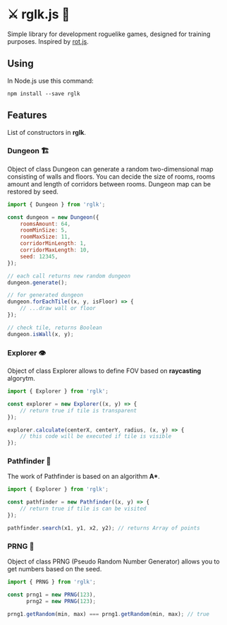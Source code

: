 # ⚔️ rglk.js 🐉
Simple library for development roguelike games, designed for training purposes. Inspired by [rot.js](http://ondras.github.io/rot.js/hp/).

## Using
In Node.js use this command:
```
npm install --save rglk
```

## Features
List of constructors in **rglk**.

### Dungeon 🏗️


Object of class Dungeon can generate a random two-dimensional map consisting of walls and floors. You can decide the size of rooms, rooms amount and length of corridors between rooms. Dungeon map can be restored by seed.
```javascript
import { Dungeon } from 'rglk';

const dungeon = new Dungeon({
    roomsAmount: 64,
    roomMinSize: 5,
    roomMaxSize: 11,
    corridorMinLength: 1,
    corridorMaxLength: 10,
    seed: 12345,
});

// each call returns new random dungeon
dungeon.generate();

// for generated dungeon
dungeon.forEachTile((x, y, isFloor) => {
    // ...draw wall or floor
});

// check tile, returns Boolean
dungeon.isWall(x, y);
```

### Explorer 👁️
Object of class Explorer allows to define FOV based on **raycasting** algorytm.
```javascript
import { Explorer } from 'rglk';

const explorer = new Explorer((x, y) => {
    // return true if tile is transparent
});

explorer.calculate(centerX, centerY, radius, (x, y) => {
    // this code will be executed if tile is visible
});
```

### Pathfinder 🏃
The work of Pathfinder is based on an algorithm __A*__.
```javascript
import { Explorer } from 'rglk';

const pathfinder = new Pathfinder((x, y) => {
    // return true if tile is can be visited
});

pathfinder.search(x1, y1, x2, y2); // returns Array of points
```

### PRNG 💾
Object of class PRNG (Pseudo Random Number Generator) allows you to get numbers based on the seed.
```javascript
import { PRNG } from 'rglk';

const prng1 = new PRNG(123),
      prng2 = new PRNG(123);

prng1.getRandom(min, max) === prng1.getRandom(min, max); // true
```
